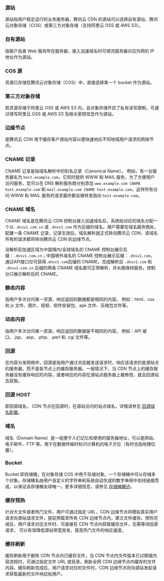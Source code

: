 

### 源站
源站指用户稳定运行的业务服务器，腾讯云 CDN 的源站可以选择自有源站、腾讯云对象存储（COS）或第三方对象存储（支持阿里云 OSS 或 AWS S3）。

### 自有源站
指客户自身 Web 服务所在服务器，接入加速域名时可填充服务器对应外网的 IP 地址作为源站。

### COS 源
资源已存储在腾讯云对象存储（COS）中，直接选择某一个 bucket 作为源站。


### 第三方对象存储
若资源存储于阿里云 OSS 或 AWS S3 内，且对象存储开启了私有读写限制，可通过填写阿里云 OSS 或 AWS S3 及相关密钥信息作为源站。

### 边缘节点
是腾讯云 CDN 用于缓存客户源站内容以便快速响应不同地域用户请求的网络节点。

### CNAME 记录
CNAME 记录是指域名解析中的别名记录（Canonical Name）。
例如，有一台服务器名为 `host.example.com`，它同时提供 WWW 和 MAIL 服务，为了方便用户访问服务，您可以在 DNS 解析服务商分别添加 `www.example.com CNAME host.example.com` 和 `mail.example.com CNAME host.example.com`，这样所有访问 WWW 和 MAIL 服务的请求最终都会被转发指向 `host.example.com`。

### CNAME 域名
CNAME 域名是在腾讯云 CDN 控制台接入加速域名后，系统给对应的域名分配一个以 `.dnsv1.com.cn` 或 `.dnsv1.com` 作为后缀的域名。用户需要在域名服务商处，配置一条 CNAME 记录，记录生效后，域名解析就正式转向腾讯云 CDN，该域名所有的请求都将转向腾讯云 CDN 的边缘节点。

没解析前加速区域为中国境内/全球域名的 CNAME 控制台展示后缀：`.dnsv1.com.cn`；中国境外域名的 CNAME 控制台展示后缀：`.dnsv1.com`，通过API接口仅可获得`.dnsv1.com`后缀的 CNAME。完成解析后 `.dnsv1.com` 和 `.dnsv1.com.cn` 后缀的两条 CNAME 域名都可正常解析，并长期保持服务。控制台只展示解析后的 CNAME。


### 静态内容
指用户多次访问某一资源，响应返回的数据都是相同的内容。
例如：html、css 和 js 文件、图片、视频、软件安装包、apk 文件、压缩包文件等。

### 动态内容
指用户多次访问某一资源，响应返回的数据是不相同的内容。
例如：API 接口、.jsp、.asp、.php、.perl 和 .cgi 文件等。

### 回源
在内容分发网络中，回源是指用户通过浏览器发送请求时，响应该请求的是源站点的服务器，而不是各节点上的缓存服务器。一般情况下，当 CDN 节点上的缓存服务器没有缓存响应的内容，或者响应的内容在源站点服务器上被修改，就会回源站去获取。

### 回源 HOST
即回源域名， CDN 节点在回源时，在源站访问的站点域名，详情请参见 [回源域名配置](https://cloud.tencent.com/document/product/228/41334#exp)。

### 域名
域名（Domain Name）是一组便于人们记忆和使用的服务器地址，可以是网站、电子邮件、FTP 等。用于在数据传输时标识计算机的电子方位（有时也指地理位置）。


### Bucket
Bucket 即存储桶，在对象存储 COS 中用于存储对象。一个存储桶中可以存储多个对象。存储桶名由用户自定义的字符串和系统自动生成的数字串用中划线链接而成，以保证该存储桶全球唯一。更多详细信息，请参见 [存储桶概述](https://cloud.tencent.com/document/product/436/13312)。

### 缓存预热
针对大文件或者热门文件，用户可通过指定 URL，CDN 边缘节点将模拟真实用户请求向源站请求文件，提前预载至所有 CDN 边缘节点内，建立文件缓存。预热完成后，用户请求对应文件时，可直接在 CDN 节点内获取缓存文件，无需等待回源请求，
可以有效降低源站带宽突发，提高热门文件的响应速度。

### 缓存刷新
缓存刷新用于删除 CDN 节点内已缓存文件，当 CDN 节点内文件版本已过期或内容违规时，可通过指定文件 URL 或目录，刷新全网 CDN 边缘节点内缓存的文件内容。缓存刷新完成后，用户请求对应的文件时，CDN 边缘节点将向源站发起请求获取最新的文件响应给用户。

